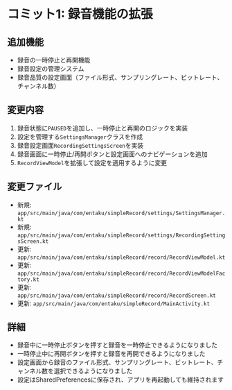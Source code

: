 # コミット1: 録音機能の拡張

## 追加機能
- 録音の一時停止と再開機能
- 録音設定の管理システム
- 録音品質の設定画面（ファイル形式、サンプリングレート、ビットレート、チャンネル数）

## 変更内容
1. 録音状態に`PAUSED`を追加し、一時停止と再開のロジックを実装
2. 設定を管理する`SettingsManager`クラスを作成
3. 録音設定画面`RecordingSettingsScreen`を実装
4. 録音画面に一時停止/再開ボタンと設定画面へのナビゲーションを追加
5. `RecordViewModel`を拡張して設定を適用するように変更

## 変更ファイル
- 新規: `app/src/main/java/com/entaku/simpleRecord/settings/SettingsManager.kt`
- 新規: `app/src/main/java/com/entaku/simpleRecord/settings/RecordingSettingsScreen.kt`
- 更新: `app/src/main/java/com/entaku/simpleRecord/record/RecordViewModel.kt`
- 更新: `app/src/main/java/com/entaku/simpleRecord/record/RecordViewModelFactory.kt`
- 更新: `app/src/main/java/com/entaku/simpleRecord/record/RecordScreen.kt`
- 更新: `app/src/main/java/com/entaku/simpleRecord/MainActivity.kt`

## 詳細
- 録音中に一時停止ボタンを押すと録音を一時停止できるようになりました
- 一時停止中に再開ボタンを押すと録音を再開できるようになりました
- 設定画面から録音のファイル形式、サンプリングレート、ビットレート、チャンネル数を選択できるようになりました
- 設定はSharedPreferencesに保存され、アプリを再起動しても維持されます
